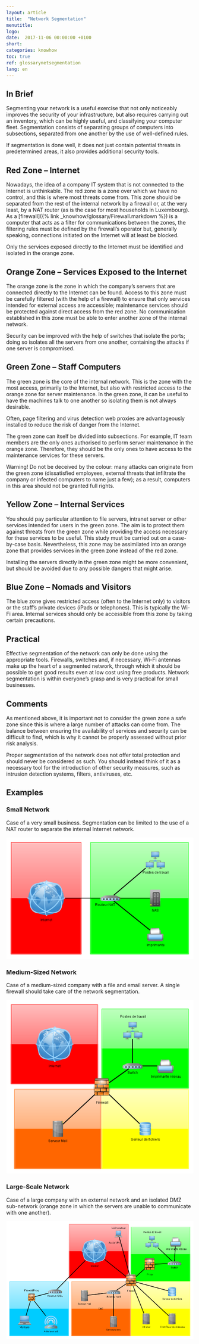 ```yaml
---
layout: article
title:  "Network Segmentation"
menutitle:
logo:
date:  2017-11-06 00:00:00 +0100
short:
categories: knowhow
toc: true
ref: glossarynetsegmentation
lang: en
---
```

## In Brief
Segmenting your network is a useful exercise that not only noticeably improves the security of your infrastructure, but also requires carrying out an inventory, which can be highly useful, and classifying your computer fleet. Segmentation consists of separating groups of computers into subsections, separated from one another by the use of well-defined rules.

If segmentation is done well, it does not just contain potential threats in predetermined areas, it also provides additional security tools.

## Red Zone – Internet
Nowadays, the idea of a company IT system that is not connected to the Internet is unthinkable. The red zone is a zone over which we have no control, and this is where most threats come from. This zone should be separated from the rest of the internal network by a firewall or, at the very least, by a NAT router (as is the case for most households in Luxembourg). As a [firewall]({% link _knowhow/glossary/Firewall.markdown %}) is a computer that acts as a filter for communications between the zones, the filtering rules must be defined by the firewall’s operator but, generally speaking, connections initiated on the Internet will at least be blocked.

Only the services exposed directly to the Internet must be identified and isolated in the orange zone.

## Orange Zone – Services Exposed to the Internet
The orange zone is the zone in which the company’s servers that are connected directly to the Internet can be found. Access to this zone must be carefully filtered (with the help of a firewall) to ensure that only services intended for external access are accessible; maintenance services should be protected against direct access from the red zone. No communication established in this zone must be able to enter another zone of the internal network.

Security can be improved with the help of switches that isolate the ports; doing so isolates all the servers from one another, containing the attacks if one server is compromised.

## Green Zone – Staff Computers
The green zone is the core of the internal network. This is the zone with the most access, primarily to the Internet, but also with restricted access to the orange zone for server maintenance. In the green zone, it can be useful to have the machines talk to one another so isolating them is not always desirable.

Often, page filtering and virus detection web proxies are advantageously installed to reduce the risk of danger from the Internet.

The green zone can itself be divided into subsections. For example, IT team members are the only ones authorised to perform server maintenance in the orange zone. Therefore, they should be the only ones to have access to the maintenance services for these servers.

Warning! Do not be deceived by the colour: many attacks can originate from the green zone (dissatisfied employees, external threats that infiltrate the company or infected computers to name just a few); as a result, computers in this area should not be granted full rights.

## Yellow Zone – Internal Services
You should pay particular attention to file servers, intranet server or other services intended for users in the green zone. The aim is to protect them against threats from the green zone while providing the access necessary for these services to be useful. This study must be carried out on a case-by-case basis. Nevertheless, this zone may be assimilated into an orange zone that provides services in the green zone instead of the red zone.

Installing the servers directly in the green zone might be more convenient, but should be avoided due to any possible dangers that might arise.

## Blue Zone – Nomads and Visitors
The blue zone gives restricted access (often to the Internet only) to visitors or the staff’s private devices (iPads or telephones). This is typically the Wi-Fi area. Internal services should only be accessible from this zone by taking certain precautions.

## Practical
Effective segmentation of the network can only be done using the appropriate tools. Firewalls, switches and, if necessary, Wi-Fi antennas make up the heart of a segmented network, through which it should be possible to get good results even at low cost using free products. Network segmentation is within everyone’s grasp and is very practical for small businesses.

## Comments
As mentioned above, it is important not to consider the green zone a safe zone since this is where a large number of attacks can come from. The balance between ensuring the availability of services and security can be difficult to find, which is why it cannot be properly assessed without prior risk analysis.

Proper segmentation of the network does not offer total protection and should never be considered as such. You should instead think of it as a necessary tool for the introduction of other security measures, such as intrusion detection systems, filters, antiviruses, etc.

## Examples

### Small Network
Case of a very small business. Segmentation can be limited to the use of a NAT router to separate the internal Internet network.

![Little network](/assets/img/knowhow/glossary/little-network.png)

### Medium-Sized Network
Case of a medium-sized company with a file and email server. A single firewall should take care of the network segmentation.

![Medium network](/assets/img/knowhow/glossary/medium-network.png)

### Large-Scale Network
Case of a large company with an external network and an isolated DMZ sub-network (orange zone in which the servers are unable to communicate with one another).

![Big network](/assets/img/knowhow/glossary/big-network.png)

